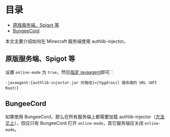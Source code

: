 <!-- START doctoc generated TOC please keep comment here to allow auto update -->
<!-- DON'T EDIT THIS SECTION, INSTEAD RE-RUN doctoc TO UPDATE -->
目录
=================

- [原版服务端、Spigot 等](#%E5%8E%9F%E7%89%88%E6%9C%8D%E5%8A%A1%E7%AB%AFspigot-%E7%AD%89)
- [BungeeCord](#bungeecord)

<!-- END doctoc generated TOC please keep comment here to allow auto update -->

本文主要介绍如何在 Minecraft 服务端使用 authlib-injector。

## 原版服务端、Spigot 等
设置 `online-mode` 为 `true`，然后[指定 javaagent](https://github.com/to2mbn/authlib-injector/wiki/启动器技术规范#添加-jvm-参数)即可：
```
-javaagent:{authlib-injector.jar 的路径}={Yggdrasil 服务端的 URL（API Root）}
```

## BungeeCord
如果使用 BungeeCord，那么在所有服务端上都需要加载 authlib-injector（[方法见上](#原版服务端spigot-等)），但应只有 BungeeCord 打开 `online-mode`，其它服务端应关闭 `online-mode`。

